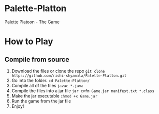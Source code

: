 # Palette-Platton
Palette Platoon - The Game


# How to Play
## Compile from source
1. Download the files or clone the repo
`git clone https://github.com/rishi-shyamala/Palette-Platton.git`
2. Go into the folder.
`cd Palette-Platton/`
3. Compile all of the files
`javac *.java`
4. Compile the files into a jar file
`jar cvfm Game.jar manifest.txt *.class`
5. Make the jar executable
`chmod +x Game.jar`
6. Run the game from the jar file
7. Enjoy!
